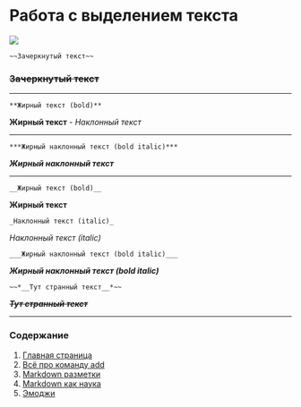 # Работа с выделением текста

![](https://static.tildacdn.com/tild3735-3462-4937-a136-653439313966/347bc4cc0b67fb476916.png)


```bash=
~~Зачеркнутый текст~~
```
### ~~Зачеркнутый текст~~
---
```bash=
**Жирный текст (bold)**
```
**Жирный текст** - *Наклонный текст*

---
```bash=
***Жирный наклонный текст (bold italic)***
```
***Жирный наклонный текст***

---
```bash=
__Жирный текст (bold)__
```
__Жирный текст__
```bash=
_Наклонный текст (italic)_
```
_Наклонный текст (italic)_
```bash=
___Жирный наклонный текст (bold italic)___
```
___Жирный наклонный текст (bold italic)___
```bash=
~~*__Тут странный текст__*~~
```
~~*__Тут странный текст__*~~

---
### Содержание
1. [Главная страница](./readme.md)
2. [Всё про команду add](./add.md)
3. [Markdown разметки](./reposit.md)
4. [Markdown как наука](./example.md)
5. [Эмоджи](./emoji.md)